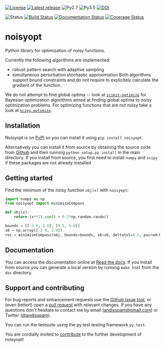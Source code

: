 [![License](https://img.shields.io/pypi/l/noisyopt.svg)](https://github.com/andim/noisyopt/blob/master/LICENSE)
[![Latest release](https://img.shields.io/pypi/v/noisyopt.svg)](https://pypi.python.org/pypi/noisyopt)
![Py2.7](https://img.shields.io/badge/python-2.7-blue.svg)
![Py3.5](https://img.shields.io/badge/python-3.5-blue.svg)
[![DOI](https://zenodo.org/badge/54976198.svg)](https://zenodo.org/badge/latestdoi/54976198)

![Status](https://img.shields.io/pypi/status/noisyopt.svg)
[![Build Status](https://travis-ci.org/andim/noisyopt.svg?branch=master)](https://travis-ci.org/andim/noisyopt)
[![Documentation Status](https://readthedocs.org/projects/noisyopt/badge/?version=latest)](https://noisyopt.readthedocs.io/en/latest/?badge=latest)
[![Coverage Status](https://coveralls.io/repos/github/andim/noisyopt/badge.svg?branch=master)](https://coveralls.io/github/andim/noisyopt?branch=master)


# noisyopt

Python library for optimization of noisy functions.

Currently the following algorithms are implemented:
- robust pattern search with adaptive sampling
- simultaneous perturbation stochastic approximation
Both algorithms support bound constraints and do not require to explicitely calculate the gradient of the function.

We do not attempt to find global optima -- look at [`scikit-optimize`](https://github.com/scikit-optimize/scikit-optimize) for Bayesian optimization algorithms aimed at finding global optima to noisy optimization problems.
For optimizing functions that are not noisy take a look at [`scipy.optimize`](http://docs.scipy.org/doc/scipy/reference/optimize.html).

## Installation

Noisyopt is on [PyPI](https://pypi.python.org/pypi/noisyopt/) so you can install it using `pip install noisyopt`.

Alternatively you can install it from source by obtaining the source code from [Github](https://github.com/andim/noisyopt) and then running `python setup.py install` in the main directory. If you install from source, you first need to install `numpy` and `scipy` if these packages are not already installed.

## Getting started

Find the minimum of the noisy function `obj(x)` with `noisyopt`:

```python
import numpy as np
from noisyopt import minimizeCompass

def obj(x):
    return (x**2).sum() + 0.1*np.random.randn()

bounds = [[-3.0, 3.0], [0.5, 5.0]]
x0 = np.array([-2.0, 2.0])
res = minimizeCompass(obj, bounds=bounds, x0=x0, deltatol=0.1, paired=False)
```

## Documentation

You can access the documentation online at [Read the docs](http://noisyopt.readthedocs.io/en/latest/). If you install from source you can generate a local version by running `make html` from the `doc` directory.

## Support and contributing

For bug reports and enhancement requests use the [Github issue tool](http://github.com/andim/noisyopt/issues/new), or (even better!) open a [pull request](http://github.com/andim/noisyopt/pulls) with relevant changes. If you have any questions don't hesitate to contact me by email (andisspam@gmail.com) or Twitter ([@andisspam](http://twitter.com/andisspam)).

You can run the testsuite using the py.test testing framework `py.test`.

You are cordially invited to [contribute](https://github.com/andim/noisyopt/blob/master/CONTRIBUTING.md) to the further development of noisyopt!
